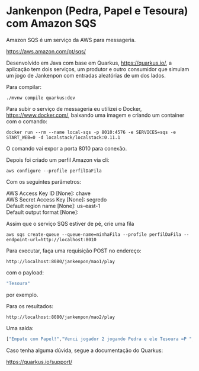 # Jankenpon (Pedra, Papel e Tesoura) com Amazon SQS

Amazon SQS é um serviço da AWS para messageria.

https://aws.amazon.com/pt/sqs/

Desenvolvido em Java com base em Quarkus, https://quarkus.io/, a aplicação tem dois serviços, um produtor e outro consumidor que simulam um jogo de Jankenpon com entradas aleatórias de um dos lados.

Para compilar:

```
./mvnw compile quarkus:dev
```

Para subir o serviço de messageria eu utilizei o Docker, https://www.docker.com/, baixando uma imagem e criando um container com o comando:

```
docker run --rm --name local-sqs -p 8010:4576 -e SERVICES=sqs -e START_WEB=0 -d localstack/localstack:0.11.1
```

O comando vai expor a porta 8010 para conexão.

Depois foi criado um perfil Amazon via cli:

```
aws configure --profile perfilDaFila
```

Com os seguintes parâmetros:

AWS Access Key ID [None]: chave<br>
AWS Secret Access Key [None]: segredo<br>
Default region name [None]: us-east-1<br>
Default output format [None]:<br>

Assim que o serviço SQS estiver de pé, crie uma fila

```
aws sqs create-queue --queue-name=minhaFila --profile perfilDaFila --endpoint-url=http://localhost:8010
```

Para executar, faça uma requisição POST no endereço:

```
http://localhost:8080/jankenpon/mao1/play
```

com o payload:


```javascript
"Tesoura"

```
por exemplo.

Para os resultados:

```
http://localhost:8080/jankenpon/mao2/play
```

Uma saída:

```javascript
["Empate com Papel!","Venci jogador 2 jogando Pedra e ele Tesoura =P ","Venci jogador 2 jogando Tesoura e ele Papel =P ","Venci jogador 2 jogando Tesoura e ele Papel =P ","Perdi do jogador 2 jogando Papel e ele Tesoura =***( ","Empate com Papel!","Venci jogador 2 jogando Pedra e ele Tesoura =P ","Empate com Pedra!","Empate com Tesoura!","Perdi do jogador 2 jogando Papel e ele Tesoura =***( "]
```

Caso tenha alguma dúvida, segue a documentação do Quarkus:

https://quarkus.io/support/

